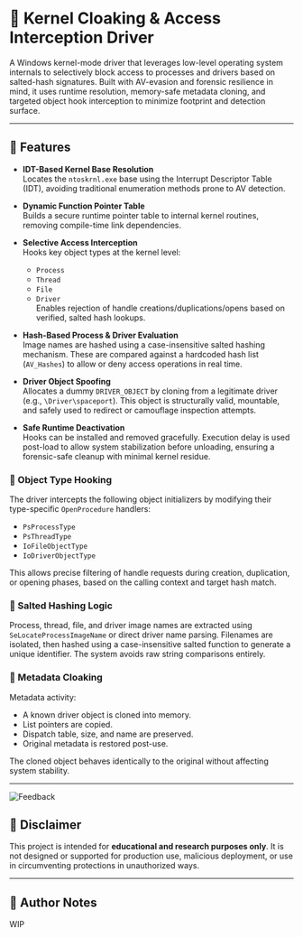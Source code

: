 # 🧬 Kernel Cloaking & Access Interception Driver

A Windows kernel-mode driver that leverages low-level operating system internals to selectively block access to processes and drivers based on salted-hash signatures. Built with AV-evasion and forensic resilience in mind, it uses runtime resolution, memory-safe metadata cloning, and targeted object hook interception to minimize footprint and detection surface.

---

## 📌 Features

- **IDT-Based Kernel Base Resolution**  
  Locates the `ntoskrnl.exe` base using the Interrupt Descriptor Table (IDT), avoiding traditional enumeration methods prone to AV detection.

- **Dynamic Function Pointer Table**  
  Builds a secure runtime pointer table to internal kernel routines, removing compile-time link dependencies.

- **Selective Access Interception**  
  Hooks key object types at the kernel level:
  - `Process`
  - `Thread`
  - `File`
  - `Driver`  
  Enables rejection of handle creations/duplications/opens based on verified, salted hash lookups.

- **Hash-Based Process & Driver Evaluation**  
  Image names are hashed using a case-insensitive salted hashing mechanism. These are compared against a hardcoded hash list (`AV_Hashes`) to allow or deny access operations in real time.

- **Driver Object Spoofing**  
  Allocates a dummy `DRIVER_OBJECT` by cloning from a legitimate driver (e.g., `\Driver\spaceport`). This object is structurally valid, mountable, and safely used to redirect or camouflage inspection attempts.

- **Safe Runtime Deactivation**  
  Hooks can be installed and removed gracefully. Execution delay is used post-load to allow system stabilization before unloading, ensuring a forensic-safe cleanup with minimal kernel residue.

### 🧷 Object Type Hooking

The driver intercepts the following object initializers by modifying their type-specific `OpenProcedure` handlers:

- `PsProcessType`
- `PsThreadType`
- `IoFileObjectType`
- `IoDriverObjectType`

This allows precise filtering of handle requests during creation, duplication, or opening phases, based on the calling context and target hash match.

### 🧮 Salted Hashing Logic

Process, thread, file, and driver image names are extracted using `SeLocateProcessImageName` or direct driver name parsing. Filenames are isolated, then hashed using a case-insensitive salted function to generate a unique identifier. The system avoids raw string comparisons entirely.

### 🧬 Metadata Cloaking

Metadata activity:
- A known driver object is cloned into memory.
- List pointers are copied.
- Dispatch table, size, and name are preserved.
- Original metadata is restored post-use.

The cloned object behaves identically to the original without affecting system stability.

---

![Feedback](https://cdn.discordapp.com/attachments/1217690516804866172/1378294258519244841/image.png?ex=683c140e&is=683ac28e&hm=e1dad0a26eded13d80587433b3c7e24f90f2230e33a05eae4db2112d67ac4fc6&)

## 🚫 Disclaimer

This project is intended for **educational and research purposes only**. It is not designed or supported for production use, malicious deployment, or use in circumventing protections in unauthorized ways.

---

## 👤 Author Notes

WIP
